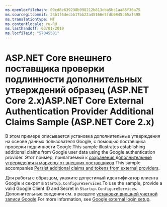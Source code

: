 ```yaml
---
ms.openlocfilehash: 09cd8e639238b998212b813cba5bc1aa85f36a75
ms.sourcegitcommit: 24b1f6decbb17bb22a45166e5fdb0845c65af498
ms.translationtype: MT
ms.contentlocale: ru-RU
ms.lasthandoff: 03/01/2019
ms.locfileid: "57045581"
---
```

# <a name="aspnet-core-external-authentication-provider-additional-claims-sample-aspnet-core-2x"></a><span data-ttu-id="aed7c-101">ASP.NET Core внешнего поставщика проверки подлинности дополнительных утверждений образец (ASP.NET Core 2.x)</span><span class="sxs-lookup"><span data-stu-id="aed7c-101">ASP.NET Core External Authentication Provider Additional Claims Sample (ASP.NET Core 2.x)</span></span>

<span data-ttu-id="aed7c-102">В этом примере описывается установка дополнительные утверждения на основе данных пользователя Google, с помощью поставщика проверки подлинности Google.</span><span class="sxs-lookup"><span data-stu-id="aed7c-102">This sample illustrates establishing additional claims from Google user data using the Google authentication provider.</span></span> <span data-ttu-id="aed7c-103">Этот пример, прилагаемый к [сохранения дополнительные утверждения и маркеры от внешних поставщиков](https://docs.microsoft.com/aspnet/core/security/authentication/social/additional-claims).</span><span class="sxs-lookup"><span data-stu-id="aed7c-103">This sample accompanies [Persist additional claims and tokens from external providers](https://docs.microsoft.com/aspnet/core/security/authentication/social/additional-claims).</span></span>

<span data-ttu-id="aed7c-104">Для работы с образцом, укажите допустимый идентификатор клиента Google и секрет в `Startup.ConfigureServices`.</span><span class="sxs-lookup"><span data-stu-id="aed7c-104">To use the sample, provide a valid Google Client ID and Secret in `Startup.ConfigureServices`.</span></span> <span data-ttu-id="aed7c-105">Дополнительные сведения см. в разделе [установки внешней учетной записи Google](https://docs.microsoft.com/aspnet/core/security/authentication/social/google-logins).</span><span class="sxs-lookup"><span data-stu-id="aed7c-105">For more information, see [Google external login setup](https://docs.microsoft.com/aspnet/core/security/authentication/social/google-logins).</span></span>
